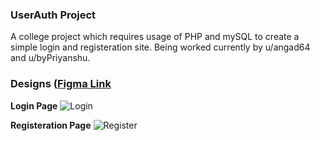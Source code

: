 ### UserAuth Project
A college project which requires usage of PHP and mySQL to create a simple login and registeration site. Being worked currently by u/angad64 and u/byPriyanshu. 

### Designs ([Figma Link](https://www.figma.com/files/team/1332287089796025322/Angad-Katuwal's-team?fuid=1059876756677196089]](https://www.figma.com/files/team/1332287089796025322/Angad-Katuwal's-team?fuid=1059876756677196089))
  
**Login Page**
![Login](https://i.ibb.co/cT8HMMK/Login-Page.png)

**Registeration Page**
![Register](https://i.ibb.co/68NLpjG/Register-Page.png)

